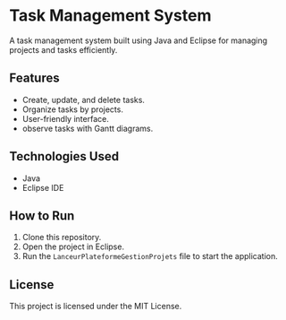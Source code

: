 # Task Management System

A task management system built using Java and Eclipse for managing projects and tasks efficiently.

## Features
- Create, update, and delete tasks.
- Organize tasks by projects.
- User-friendly interface.
- observe tasks with Gantt diagrams.

## Technologies Used
- Java
- Eclipse IDE

## How to Run
1. Clone this repository.
2. Open the project in Eclipse.
3. Run the `LanceurPlateformeGestionProjets` file to start the application.

## License
This project is licensed under the MIT License.
